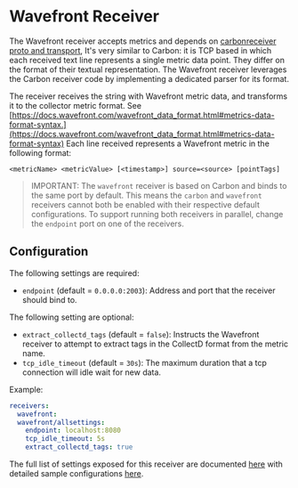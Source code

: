 # Wavefront Receiver

The Wavefront receiver accepts metrics and depends on [carbonreceiver proto
and
transport](https://github.com/open-telemetry/opentelemetry-collector-contrib/tree/master/receiver/carbonreceiver),
It's very similar to Carbon: it is TCP based in which each received text line
represents a single metric data point. They differ on the format of their
textual representation. The Wavefront receiver leverages the Carbon receiver
code by implementing a dedicated parser for its format.

The receiver receives the string with Wavefront metric data, and transforms
it to the collector metric format. See
[https://docs.wavefront.com/wavefront_data_format.html#metrics-data-format-syntax.](https://docs.wavefront.com/wavefront_data_format.html#metrics-data-format-syntax)
Each line received represents a Wavefront metric in the following format:

```<metricName> <metricValue> [<timestamp>] source=<source> [pointTags]```

> IMPORTANT: The `wavefront` receiver is based on Carbon and binds to the
same port by default. This means the `carbon` and `wavefront` receivers
cannot both be enabled with their respective default configurations. To
support running both receivers in parallel, change the `endpoint` port on one
of the receivers.

## Configuration

The following settings are required:

* `endpoint` (default = `0.0.0.0:2003`): Address and port that the 
  receiver should bind to.

The following setting are optional:

* `extract_collectd_tags` (default = `false`): Instructs the Wavefront
  receiver to attempt to extract tags in the CollectD format from the
  metric name.
* `tcp_idle_timeout` (default = `30s`): The maximum duration that a tcp
  connection will idle wait for new data.

Example:

```yaml
receivers:
  wavefront:
  wavefront/allsettings:
    endpoint: localhost:8080
    tcp_idle_timeout: 5s
    extract_collectd_tags: true
```

The full list of settings exposed for this receiver are documented [here](./config.go)
with detailed sample configurations [here](./testdata/config.yaml).